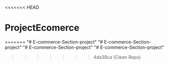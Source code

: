 <<<<<<< HEAD
# ProjectEcomerce
=======
"# E-commerce-Section-project" 
"# E-commerce-Section-project" 
"# E-commerce-Section-project" 
"# E-commerce-Section-project" 
>>>>>>> 4da38ca (Clean Repo)
